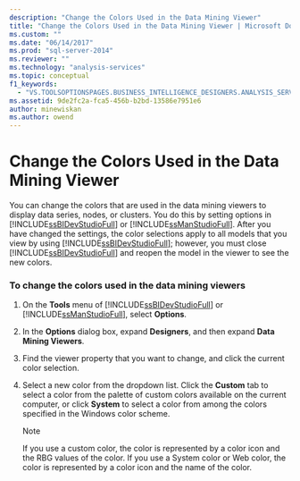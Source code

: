 ```yaml
---
description: "Change the Colors Used in the Data Mining Viewer"
title: "Change the Colors Used in the Data Mining Viewer | Microsoft Docs"
ms.custom: ""
ms.date: "06/14/2017"
ms.prod: "sql-server-2014"
ms.reviewer: ""
ms.technology: "analysis-services"
ms.topic: conceptual
f1_keywords: 
  - "VS.TOOLSOPTIONSPAGES.BUSINESS_INTELLIGENCE_DESIGNERS.ANALYSIS_SERVICES_DESIGNERS.DATA_MINING_VIEWERS"
ms.assetid: 9de2fc2a-fca5-456b-b2bd-13586e7951e6
author: minewiskan
ms.author: owend
---
```

# Change the Colors Used in the Data Mining Viewer
  You can change the colors that are used in the data mining viewers to display data series, nodes, or clusters. You do this by setting options in [!INCLUDE[ssBIDevStudioFull](../../includes/ssbidevstudiofull-md.md)] or [!INCLUDE[ssManStudioFull](../../includes/ssmanstudiofull-md.md)]. After you have changed the settings, the color selections apply to all models that you view by using [!INCLUDE[ssBIDevStudioFull](../../includes/ssbidevstudiofull-md.md)]; however, you must close [!INCLUDE[ssBIDevStudioFull](../../includes/ssbidevstudiofull-md.md)] and reopen the model in the viewer to see the new colors.  
  
### To change the colors used in the data mining viewers  
  
1.  On the **Tools** menu of [!INCLUDE[ssBIDevStudioFull](../../includes/ssbidevstudiofull-md.md)] or [!INCLUDE[ssManStudioFull](../../includes/ssmanstudiofull-md.md)], select **Options**.  
  
2.  In the **Options** dialog box, expand **Designers**, and then expand **Data Mining Viewers**.  
  
3.  Find the viewer property that you want to change, and click the current color selection.  
  
4.  Select a new color from the dropdown list. Click the **Custom** tab to select a color from the palette of custom colors available on the current computer, or click **System** to select a color from among the colors specified in the Windows color scheme.  
  
    > [!NOTE]  
    >  If you use a custom color, the color is represented by a color icon and the RBG values of the color. If you use a System color or Web color, the color is represented by a color icon and the name of the color.  
  
  
